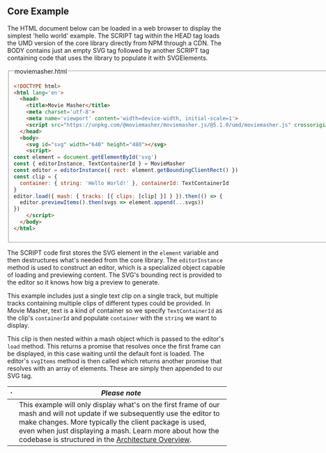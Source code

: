 ## Core Example

The HTML document below can be loaded in a web browser to display the simplest 'hello world' example. The SCRIPT tag within the HEAD tag loads the UMD version of the core library directly from NPM through a CDN. The BODY contains just an empty SVG tag followed by another SCRIPT tag containing code that uses the library to populate it with SVGElements. 

<fieldset>
<legend>moviemasher.html</legend>
<!-- MAGIC:START (TRIMCODE:src=../../../../packages/moviemasher.js/dev/example/index.html) -->

```html
<!DOCTYPE html>
<html lang='en'>
  <head>
    <title>Movie Masher</title>
    <meta charset='utf-8'>
    <meta name='viewport' content='width=device-width, initial-scale=1'>
    <script src="https://unpkg.com/@moviemasher/moviemasher.js/@5.1.0/umd/moviemasher.js" crossorigin></script>
  </head>
  <body>
    <svg id="svg" width="640" height="480"></svg>
    <script>
const element = document.getElementById('svg')
const { editorInstance, TextContainerId } = MovieMasher
const editor = editorInstance({ rect: element.getBoundingClientRect() })
const clip = { 
  container: { string: 'Hello World!' }, containerId: TextContainerId
}
editor.load({ mash: { tracks: [{ clips: [clip] }] } }).then(() => {
  editor.previewItems().then(svgs => element.append(...svgs))
})
    </script>
  </body>
</html>
```
<!-- MAGIC:END -->
</fieldset>

The SCRIPT code first stores the SVG element in the `element` variable and then destructures what's needed from the core library. The `editorInstance` method is used to construct an editor, which is a specialized object capable of loading and previewing content. The SVG's bounding rect is provided to the editor so it knows how big a preview to generate. 

This example includes just a single text clip on a single track, but multiple tracks containing multiple clips of different types could be provided. In Movie Masher, text is a kind of container so we specify `TextContainerId` as the clip's `containerId` and populate `container` with the `string` we want to display. 

This clip is then nested within a mash object which is passed to the editor's `load` method. This returns a promise that resolves once the first frame can be displayed, in this case waiting until the default font is loaded. The editor's `svgItems` method is then called which returns another promise that resolves with an array of elements. These are simply then appended to our SVG tag. 

| <svg width="1rem" height="1rem" viewBox="0 0 512 512"><path d="M504 256c0 136.997-111.043 248-248 248S8 392.997 8 256C8 119.083 119.043 8 256 8s248 111.083 248 248zm-248 50c-25.405 0-46 20.595-46 46s20.595 46 46 46 46-20.595 46-46-20.595-46-46-46zm-43.673-165.346l7.418 136c.347 6.364 5.609 11.346 11.982 11.346h48.546c6.373 0 11.635-4.982 11.982-11.346l7.418-136c.375-6.874-5.098-12.654-11.982-12.654h-63.383c-6.884 0-12.356 5.78-11.981 12.654z" stroke="none" fill="currentColor" /></svg> | _Please note_ |
| -- | -- |
|  | This example will only display what's on the first frame of our mash and will not update if we subsequently use the editor to make changes. More typically the client package is used, even when just displaying a mash. Learn more about how the codebase is structured in the [Architecture Overview](https://moviemasher.com/docs/Architecture.html). |

